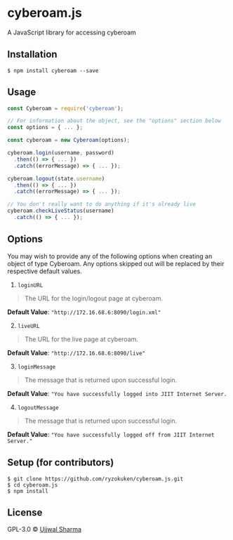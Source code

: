 # cyberoam.js

A JavaScript library for accessing cyberoam

## Installation

```
$ npm install cyberoam --save
```

## Usage

```js
const Cyberoam = require('cyberoam');

// For information about the object, see the "options" section below
const options = { ... };

const cyberoam = new Cyberoam(options);

cyberoam.login(username, password)
  .then(() => { ... })
  .catch((errorMessage) => { ... });

cyberoam.logout(state.username)
  .then(() => { ... })
  .catch((errorMessage) => { ... });

// You don't really want to do anything if it's already live
cyberoam.checkLiveStatus(username)
  .catch(() => { ... });
```

## Options

You may wish to provide any of the following options when creating an object of type Cyberoam. Any options skipped out will be replaced by their respective default values.

1. `loginURL`

  > The URL for the login/logout page at cyberoam.

  **Default Value**: `"http://172.16.68.6:8090/login.xml"`

2. `liveURL`

  > The URL for the live page at cyberoam.

  **Default Value**: `"http://172.16.68.6:8090/live"`

3. `loginMessage`

  > The message that is returned upon successful login.

  **Default Value**: `"You have successfully logged into JIIT Internet Server.`

4. `logoutMessage`

  > The message that is returned upon successful login.

  **Default Value**: `"You have successfully logged off from JIIT Internet Server."`

## Setup (for contributors)

```
$ git clone https://github.com/ryzokuken/cyberoam.js.git
$ cd cyberoam.js
$ npm install
```

## License

GPL-3.0 © [Ujjwal Sharma](https://ryzokuken.github.io)
